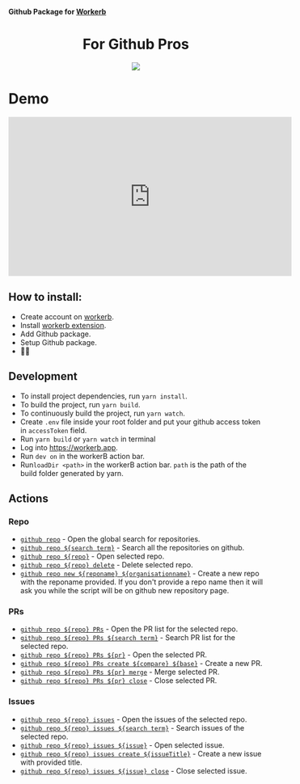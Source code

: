 **Github Package for [Workerb](https://workerb.io/)**



<h1 style="text-align: center">For Github Pros</h1>

<p style="text-align:center">
	 <img src="https://storage.googleapis.com/gweb-uniblog-publish-prod/original_images/Social_dino-with-hat.gif">
</p>

# Demo

<p style="text-align: center">
  <iframe src="https://www.youtube.com/embed/FZogrzyMrEM" width="560" height="315" frameborder="0"><a href="https://youtube-iframe.com"></a></iframe>
</p>

## How to install:
* Create account on [workerb](https://workerb.io/).
* Install [workerb extension](https://chrome.google.com/webstore/detail/jdbakbjkiklbibfccegfejjdlcgpnnpe).
* Add Github package.
* Setup Github package.
*  🚀🚀

## Development
* To install project dependencies, run `yarn install`. 
* To build the project, run `yarn build`.
* To continuously build the project, run `yarn watch`.
* Create `.env` file inside your root folder and put your github access token in `accessToken` field.
* Run `yarn build` or `yarn watch` in terminal
* Log into https://workerb.app.
* Run `dev on` in the workerB action bar.
* Run`loadDir <path>` in the workerB action bar. `path` is the path of the build folder generated by yarn.

## Actions

### Repo
* [`github repo`](./src/actions/repo/options/index.ts) - Open the global search for repositories.
* [`github repo ${search term}`](./src/actions/repo/options/index.ts) - Search all the repositories on github.
* [`github repo ${repo}`](./src/actions/repo/options/index.ts) - Open selected repo.
* [`github repo ${repo} delete`](./src/actions/repo/options/delete.ts) - Delete selected repo.
* [`github repo new ${reponame} ${organisationname}`](./src/actions/repo/new.ts) - Create a new repo with the reponame provided. If you don't provide a repo name then it will ask you while the script will be on github new repository page.

### PRs
* [`github repo ${repo} PRs`](./src/actions/repo/options/PRs/options/index.ts) - Open the PR list for the selected repo.
* [`github repo ${repo} PRs ${search term}`](./src/actions/repo/options/PRs/options/index.ts) - Search PR list for the selected repo.
* [`github repo ${repo} PRs ${pr}`](./src/actions/repo/options/PRs/options/index.ts) - Open the selected PR.
* [`github repo ${repo} PRs create ${compare} ${base}`](./src/actions/repo/options/PRs/create.ts) - Create a new PR.
* [`github repo ${repo} PRs ${pr} merge`](./src/actions/repo/options/PRs/options/merge.ts) - Merge selected PR.
* [`github repo ${repo} PRs ${pr} close`](./src/actions/repo/options/PRs/options/close.ts) - Close selected PR.

### Issues
* [`github repo ${repo} issues`](./src/actions/repo/options/issues/options/index.ts) - Open the issues of the selected repo.
* [`github repo ${repo} issues ${search term}`](./src/actions/repo/options/issues/options/index.ts) - Search issues of the selected repo.
* [`github repo ${repo} issues ${issue}`](./src/actions/repo/options/issues/options/index.ts) - Open selected issue.
* [`github repo ${repo} issues create ${issueTitle}`](./src/actions/repo/options/issues/create.ts) - Create a new issue with provided title.
* [`github repo ${repo} issues ${issue} close`](./src/actions/repo/options/issues/options/close.ts) - Close selected issue.
